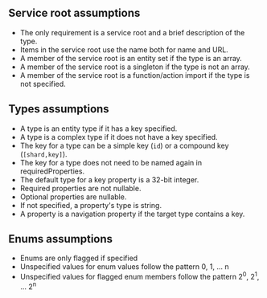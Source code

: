 ## Service root assumptions

* The only requirement is a service root and a brief description of the type.
* Items in the service root use the name both for name and URL.
* A member of the service root is an entity set if the type is an array.
* A member of the service root is a singleton if the type is not an array.
* A member of the service root is a function/action import if the type is not specified.

## Types assumptions

* A type is an entity type if it has a key specified.
* A type is a complex type if it does not have a key specified.
* The key for a type can be a simple key (`id`) or a compound key (`[shard,key]`).
* The key for a type does not need to be named again in requiredProperties.
* The default type for a key property is a 32-bit integer.
* Required properties are not nullable.
* Optional properties are nullable.
* If not specified, a property's type is string.
* A property is a navigation property if the target type contains a key.

## Enums assumptions

* Enums are only flagged if specified
* Unspecified values for enum values follow the pattern 0, 1, ... n
* Unspecified values for flagged enum members follow the pattern 2<sup>0</sup>, 2<sup>1</sup>, ... 2<sup>n</sup>
